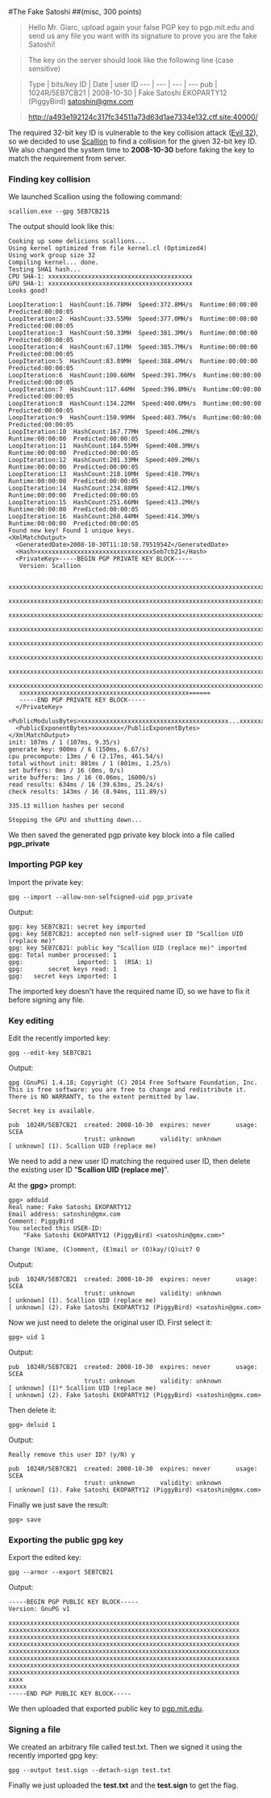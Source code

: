 #The Fake Satoshi
##(misc, 300 points)

>Hello Mr. Giarc, upload again your false PGP key to pgp.mit.edu and send us any file you want with its signature to prove you are the fake Satoshi!

>The key on the server should look like the following line (case sensitive)

>Type | bits/key ID | Date | user ID
--- | --- | --- | ---
pub | 1024R/5EB7CB21 | 2008-10-30 | Fake Satoshi EKOPARTY12 (PiggyBird) satoshin@gmx.com

> http://a493e192124c317fc34511a73d63d1ae7334e132.ctf.site:40000/

The required 32-bit key ID is vulnerable to the key collision attack ([Evil 32](https://evil32.com/)), so we decided to use [Scallion](https://github.com/lachesis/scallion) to find a collision for the given 32-bit key ID. We also changed the system time to **2008-10-30** before faking the key to match the requirement from server.
 
### Finding key collision
We launched Scallion using the following command: 

    scallion.exe --gpg 5EB7CB21$

The output should look like this:
    
    Cooking up some delicions scallions...
    Using kernel optimized from file kernel.cl (Optimized4)
    Using work group size 32
    Compiling kernel... done.
    Testing SHA1 hash...
    CPU SHA-1: xxxxxxxxxxxxxxxxxxxxxxxxxxxxxxxxxxxxxxxx
    GPU SHA-1: xxxxxxxxxxxxxxxxxxxxxxxxxxxxxxxxxxxxxxxx
    Looks good!
    
    LoopIteration:1  HashCount:16.78MH  Speed:372.8MH/s  Runtime:00:00:00  Predicted:00:00:05  
    LoopIteration:2  HashCount:33.55MH  Speed:377.0MH/s  Runtime:00:00:00  Predicted:00:00:05  
    LoopIteration:3  HashCount:50.33MH  Speed:381.3MH/s  Runtime:00:00:00  Predicted:00:00:05  
    LoopIteration:4  HashCount:67.11MH  Speed:385.7MH/s  Runtime:00:00:00  Predicted:00:00:05  
    LoopIteration:5  HashCount:83.89MH  Speed:388.4MH/s  Runtime:00:00:00  Predicted:00:00:05  
    LoopIteration:6  HashCount:100.66MH  Speed:391.7MH/s  Runtime:00:00:00  Predicted:00:00:05  
    LoopIteration:7  HashCount:117.44MH  Speed:396.8MH/s  Runtime:00:00:00  Predicted:00:00:05  
    LoopIteration:8  HashCount:134.22MH  Speed:400.6MH/s  Runtime:00:00:00  Predicted:00:00:05  
    LoopIteration:9  HashCount:150.99MH  Speed:403.7MH/s  Runtime:00:00:00  Predicted:00:00:05  
    LoopIteration:10  HashCount:167.77MH  Speed:406.2MH/s  Runtime:00:00:00  Predicted:00:00:05  
    LoopIteration:11  HashCount:184.55MH  Speed:408.3MH/s  Runtime:00:00:00  Predicted:00:00:05  
    LoopIteration:12  HashCount:201.33MH  Speed:409.2MH/s  Runtime:00:00:00  Predicted:00:00:05  
    LoopIteration:13  HashCount:218.10MH  Speed:410.7MH/s  Runtime:00:00:00  Predicted:00:00:05  
    LoopIteration:14  HashCount:234.88MH  Speed:412.1MH/s  Runtime:00:00:00  Predicted:00:00:05  
    LoopIteration:15  HashCount:251.66MH  Speed:413.2MH/s  Runtime:00:00:00  Predicted:00:00:05  
    LoopIteration:16  HashCount:268.44MH  Speed:414.3MH/s  Runtime:00:00:00  Predicted:00:00:05
    Found new key! Found 1 unique keys.
    <XmlMatchOutput>
      <GeneratedDate>2008-10-30T11:10:58.7951954Z</GeneratedDate>
      <Hash>xxxxxxxxxxxxxxxxxxxxxxxxxxxxxxxx5eb7cb21</Hash>
      <PrivateKey>-----BEGIN PGP PRIVATE KEY BLOCK-----
       Version: Scallion

       xxxxxxxxxxxxxxxxxxxxxxxxxxxxxxxxxxxxxxxxxxxxxxxxxxxxxxxxxxxxxxxxxxxxxxxxxxxxxx
       xxxxxxxxxxxxxxxxxxxxxxxxxxxxxxxxxxxxxxxxxxxxxxxxxxxxxxxxxxxxxxxxxxxxxxxxxxxxxx
       xxxxxxxxxxxxxxxxxxxxxxxxxxxxxxxxxxxxxxxxxxxxxxxxxxxxxxxxxxxxxxxxxxxxxxxxxxxxxx
       xxxxxxxxxxxxxxxxxxxxxxxxxxxxxxxxxxxxxxxxxxxxxxxxxxxxxxxxxxxxxxxxxxxxxxxxxxxxxx
       xxxxxxxxxxxxxxxxxxxxxxxxxxxxxxxxxxxxxxxxxxxxxxxxxxxxxxxxxxxxxxxxxxxxxxxxxxxxxx
       xxxxxxxxxxxxxxxxxxxxxxxxxxxxxxxxxxxxxxxxxxxxxxxxxxxxxxxxxxxxxxxxxxxxxxxxxxxxxx
       xxxxxxxxxxxxxxxxxxxxxxxxxxxxxxxxxxxxxxxxxxxxxxxxxxxxxxxxxxxxxxxxxxxxxxxxxxxxxx
       xxxxxxxxxxxxxxxxxxxxxxxxxxxxxxxxxxxxxxxxxxxxxxxxxxxxxxxxxxxxxxxxxxxxxxxxxxxxxx
       xxxxxxxxxxxxxxxxxxxxxxxxxxxxxxxxxxxxxxxxxxxxxxx======
       -----END PGP PRIVATE KEY BLOCK-----
      </PrivateKey>
      <PublicModulusBytes>xxxxxxxxxxxxxxxxxxxxxxxxxxxxxxxxxxxxxxxxx...xxxxxxx</PublicModulusBytes>
      <PublicExponentBytes>xxxxxxxx</PublicExponentBytes>
    </XmlMatchOutput>
    init: 107ms / 1 (107ms, 9.35/s)
    generate key: 900ms / 6 (150ms, 6.67/s)
    cpu precompute: 13ms / 6 (2.17ms, 461.54/s)
    total without init: 801ms / 1 (801ms, 1.25/s)
    set buffers: 0ms / 16 (0ms, 0/s)
    write buffers: 1ms / 16 (0.06ms, 16000/s)
    read results: 634ms / 16 (39.63ms, 25.24/s)
    check results: 143ms / 16 (8.94ms, 111.89/s)
    
    335.13 million hashes per second
    
    Stopping the GPU and shutting down...

We then saved the generated pgp private key block into a file called **pgp_private**

### Importing PGP key
Import the private key:

    gpg --import --allow-non-selfsigned-uid pgp_private

Output:

    gpg: key 5EB7CB21: secret key imported
    gpg: key 5EB7CB21: accepted non self-signed user ID "Scallion UID (replace me)"
    gpg: key 5EB7CB21: public key "Scallion UID (replace me)" imported
    gpg: Total number processed: 1
    gpg:               imported: 1  (RSA: 1)
    gpg:       secret keys read: 1
    gpg:   secret keys imported: 1
 
The imported key doesn't have the required name ID, so we have to fix it before signing any file.

### Key editing
Edit the recently imported key:

    gpg --edit-key 5EB7CB21
    
Output:

    gpg (GnuPG) 1.4.18; Copyright (C) 2014 Free Software Foundation, Inc.
    This is free software: you are free to change and redistribute it.
    There is NO WARRANTY, to the extent permitted by law.
    
    Secret key is available.
    
    pub  1024R/5EB7CB21  created: 2008-10-30  expires: never       usage: SCEA
                         trust: unknown       validity: unknown
    [ unknown] (1). Scallion UID (replace me)


We need to add a new user ID matching the required user ID, then delete the existing user ID "**Scallion UID (replace me)**".

At the **gpg>** prompt:

    gpg> adduid
    Real name: Fake Satoshi EKOPARTY12
    Email address: satoshin@gmx.com
    Comment: PiggyBird
    You selected this USER-ID:
        "Fake Satoshi EKOPARTY12 (PiggyBird) <satoshin@gmx.com>"
    
    Change (N)ame, (C)omment, (E)mail or (O)kay/(Q)uit? O
    
Output:

    pub  1024R/5EB7CB21  created: 2008-10-30  expires: never       usage: SCEA
                         trust: unknown       validity: unknown
    [ unknown] (1). Scallion UID (replace me)
    [ unknown] (2). Fake Satoshi EKOPARTY12 (PiggyBird) <satoshin@gmx.com>


Now we just need to delete the original user ID. First select it:

    gpg> uid 1

Output:

    pub  1024R/5EB7CB21  created: 2008-10-30  expires: never       usage: SCEA
                         trust: unknown       validity: unknown
    [ unknown] (1)* Scallion UID (replace me)
    [ unknown] (2). Fake Satoshi EKOPARTY12 (PiggyBird) <satoshin@gmx.com>

Then delete it:

    gpg> deluid 1

Output:
    
    Really remove this user ID? (y/N) y
    
    pub  1024R/5EB7CB21  created: 2008-10-30  expires: never       usage: SCEA
                         trust: unknown       validity: unknown
    [ unknown] (1). Fake Satoshi EKOPARTY12 (PiggyBird) <satoshin@gmx.com>

Finally we just save the result:

    gpg> save

### Exporting the public gpg key
Export the edited key:

    gpg --armor --export 5EB7CB21

Output:

    -----BEGIN PGP PUBLIC KEY BLOCK-----
    Version: GnuPG v1
    
    xxxxxxxxxxxxxxxxxxxxxxxxxxxxxxxxxxxxxxxxxxxxxxxxxxxxxxxxxxxxxxxx
    xxxxxxxxxxxxxxxxxxxxxxxxxxxxxxxxxxxxxxxxxxxxxxxxxxxxxxxxxxxxxxxx
    xxxxxxxxxxxxxxxxxxxxxxxxxxxxxxxxxxxxxxxxxxxxxxxxxxxxxxxxxxxxxxxx
    xxxxxxxxxxxxxxxxxxxxxxxxxxxxxxxxxxxxxxxxxxxxxxxxxxxxxxxxxxxxxxxx
    xxxxxxxxxxxxxxxxxxxxxxxxxxxxxxxxxxxxxxxxxxxxxxxxxxxxxxxxxxxxxxxx
    xxxxxxxxxxxxxxxxxxxxxxxxxxxxxxxxxxxxxxxxxxxxxxxxxxxxxxxxxxxxxxxx
    xxxxxxxxxxxxxxxxxxxxxxxxxxxxxxxxxxxxxxxxxxxxxxxxxxxxxxxxxxxxxxxx
    xxxxxxxxxxxxxxxxxxxxxxxxxxxxxxxxxxxxxxxxxxxxxxxxxxxxxxxxxxxxxxxx
    xxxx
    xxxxx
    -----END PGP PUBLIC KEY BLOCK-----
    
We then uploaded that exported public key to [pgp.mit.edu](pgp.mit.edu).

### Signing a file
We created an  arbitrary file called test.txt. Then we signed it using the recently imported gpg key:

    gpg --output test.sign --detach-sign test.txt
    
Finally we just uploaded the **test.txt** and the **test.sign** to get the flag.
